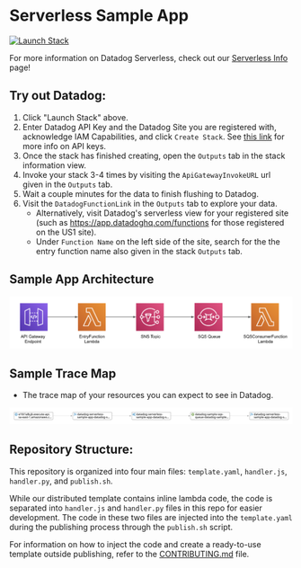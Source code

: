 # Serverless Sample App

[![Launch Stack](https://s3.amazonaws.com/cloudformation-examples/cloudformation-launch-stack.png)](https://console.aws.amazon.com/cloudformation/home#/stacks/create/review?stackName=datadog-serverless-sample-app&templateURL=https://datadog-cloudformation-template-sandbox.s3.amazonaws.com/aws/serverless-sample-app-staging/latest.yaml)

For more information on Datadog Serverless, check out our [Serverless Info](https://docs.datadoghq.com/serverless) page!

## Try out Datadog:

1. Click "Launch Stack" above.
1. Enter Datadog API Key and the Datadog Site you are registered with, acknowledge IAM Capabilities, and click `Create Stack`. See [this link](https://docs.datadoghq.com/account_management/api-app-keys/) for more info on API keys.
1. Once the stack has finished creating, open the `Outputs` tab in the stack information view.
1. Invoke your stack 3-4 times by visiting the `ApiGatewayInvokeURL` url given in the `Outputs` tab.
1. Wait a couple minutes for the data to finish flushing to Datadog.
1. Visit the `DatadogFunctionLink` in the `Outputs` tab to explore your data.
    - Alternatively, visit Datadog's serverless view for your registered site (such as https://app.datadoghq.com/functions for those registered on the US1 site).
    - Under `Function Name` on the left side of the site, search for the the entry function name also given in the stack `Outputs` tab.

## Sample App Architecture

![Architecture](assets/app_architecture.png)

## Sample Trace Map
- The trace map of your resources you can expect to see in Datadog.

![Sample Trace Map](assets/sample_trace_map.png)

## Repository Structure:

This repository is organized into four main files: `template.yaml`, `handler.js`, `handler.py`, and `publish.sh`. 

While our distributed template contains inline lambda code, the code is separated into  `handler.js` and `handler.py` files in this repo for easier development. The code in these two files are injected into the `template.yaml` during the publishing process through the `publish.sh` script. 

For information on how to inject the code and create a ready-to-use template outside publishing, refer to the [CONTRIBUTING.md](CONTRIBUTING.md) file.
